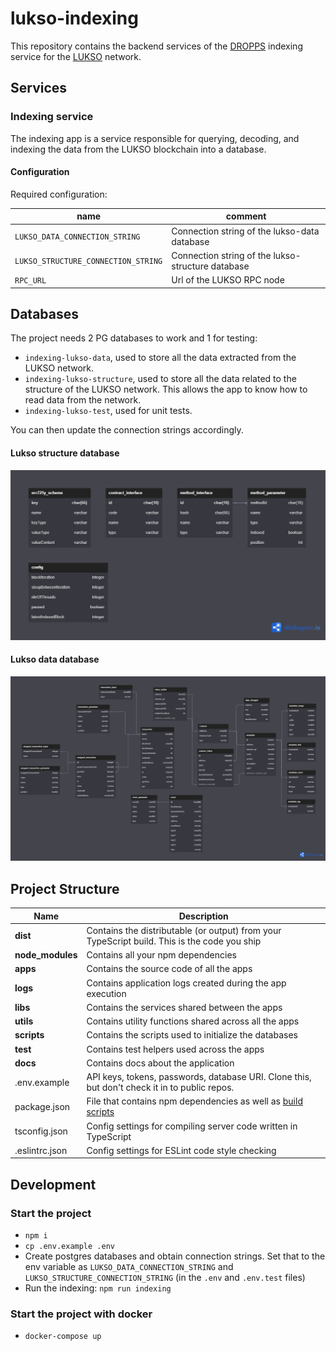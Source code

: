 # lukso-indexing

This repository contains the backend services of the [DROPPS](https://dropps.io/) indexing service for the [LUKSO](https://lukso.network/) network.

## Services

### **Indexing service**

The indexing app is a service responsible for querying, decoding, and indexing the data from the LUKSO blockchain into a database.

#### Configuration

Required configuration:

| name                                | comment                                           |
|-------------------------------------|---------------------------------------------------|
| `LUKSO_DATA_CONNECTION_STRING`      | Connection string of the lukso-data database      |
| `LUKSO_STRUCTURE_CONNECTION_STRING` | Connection string of the lukso-structure database |
| `RPC_URL`                           | Url of the LUKSO RPC node                         |

## Databases

The project needs 2 PG databases to work and 1 for testing:

- `indexing-lukso-data`, used to store all the data extracted from the LUKSO network.
- `indexing-lukso-structure`, used to store all the data related to the structure of the LUKSO network. This allows the app to know how to read data from the network.
- `indexing-lukso-test`, used for unit tests.

You can then update the connection strings accordingly.

#### Lukso structure database

![lukso-indexing-structure.png](docs%2Fdiagrams%2Fdatabase%2Flukso-indexing-structure.png)

#### Lukso data database

![lukso-indexing-data.png](docs%2Fdiagrams%2Fdatabase%2Flukso-indexing-data.png)

## Project Structure

| Name                | Description                                                                                                |
|---------------------|------------------------------------------------------------------------------------------------------------|
| **dist**            | Contains the distributable (or output) from your TypeScript build. This is the code you ship               |
| **node_modules**    | Contains all your npm dependencies                                                                         |
| **apps**            | Contains the source code of all the apps                                                                   |
| **logs**            | Contains application logs created during the app execution                                                 |
| **libs**            | Contains the services shared between the apps                                                              |
| **utils**           | Contains utility functions shared across all the apps                                                      |
| **scripts**         | Contains the scripts used to initialize the databases                                                      |
| **test**            | Contains test helpers used across the apps                                                                 |
| **docs**            | Contains docs about the application                                                                        |
| .env.example        | API keys, tokens, passwords, database URI. Clone this, but don't check it in to public repos.              |
| package.json        | File that contains npm dependencies as well as [build scripts](#what-if-a-library-isnt-on-definitelytyped) |
| tsconfig.json       | Config settings for compiling server code written in TypeScript                                            |
| .eslintrc.json      | Config settings for ESLint code style checking                                                             |


## Development

### Start the project

- `npm i`
- `cp .env.example .env`
- Create postgres databases and obtain connection strings. Set that to the env variable as `LUKSO_DATA_CONNECTION_STRING` and `LUKSO_STRUCTURE_CONNECTION_STRING` (in the `.env` and `.env.test` files)
- Run the indexing: `npm run indexing`

### Start the project with docker

- `docker-compose up`